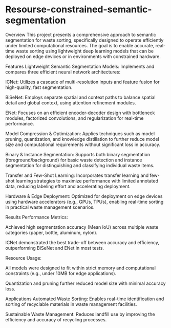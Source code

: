 # Resourse-constrained-semantic-segmentation
Overview
This project presents a comprehensive approach to semantic segmentation for waste sorting, specifically designed to operate efficiently under limited computational resources. The goal is to enable accurate, real-time waste sorting using lightweight deep learning models that can be deployed on edge devices or in environments with constrained hardware.

Features
Lightweight Semantic Segmentation Models:
Implements and compares three efficient neural network architectures:

ICNet: Utilizes a cascade of multi-resolution inputs and feature fusion for high-quality, fast segmentation.

BiSeNet: Employs separate spatial and context paths to balance spatial detail and global context, using attention refinement modules.

ENet: Focuses on an efficient encoder-decoder design with bottleneck modules, factorized convolutions, and regularization for real-time performance.

Model Compression & Optimization:
Applies techniques such as model pruning, quantization, and knowledge distillation to further reduce model size and computational requirements without significant loss in accuracy.

Binary & Instance Segmentation:
Supports both binary segmentation (foreground/background) for basic waste detection and instance segmentation for distinguishing and classifying individual waste items.

Transfer and Few-Shot Learning:
Incorporates transfer learning and few-shot learning strategies to maximize performance with limited annotated data, reducing labeling effort and accelerating deployment.

Hardware & Edge Deployment:
Optimized for deployment on edge devices using hardware accelerators (e.g., GPUs, TPUs), enabling real-time sorting in practical waste management scenarios.

Results
Performance Metrics:

Achieved high segmentation accuracy (Mean IoU) across multiple waste categories (paper, bottle, aluminum, nylon).

ICNet demonstrated the best trade-off between accuracy and efficiency, outperforming BiSeNet and ENet in most tests.

Resource Usage:

All models were designed to fit within strict memory and computational constraints (e.g., under 10MB for edge applications).

Quantization and pruning further reduced model size with minimal accuracy loss.

Applications
Automated Waste Sorting:
Enables real-time identification and sorting of recyclable materials in waste management facilities.

Sustainable Waste Management:
Reduces landfill use by improving the efficiency and accuracy of recycling processes.
